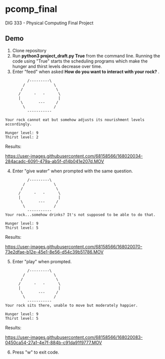 # pcomp_final
DIG 333 - Physical Computing Final Project

## Demo
1. Clone repository
2. Run <b>python3 project_draft.py True</b> from the command line. Running the code using "True" starts the scheduling programs which make the hunger and thirst levels decrease over time.
3. Enter "feed" when asked <b> How do you want to interact with your rock? </b>.

```
          /---------\ 
        /             \ 
       /               \ 
      /      -   -      \ 
      |                 |
       \       ---     / 
        \             /
          ----------- 

Your rock cannot eat but somehow adjusts its nourishment levels accordingly.

Hunger level: 9
Thirst level: 2
```


Results:


https://user-images.githubusercontent.com/68158566/168020034-284acadc-6091-479a-ab5f-d14b041e207d.MOV



4. Enter "give water" when prompted with the same question.

```
          /---------\ 
        /             \ 
       /               \ 
      /      -   -      \ 
      |                 |
       \       ---     / 
        \             /
          ----------- 
Your rock...somehow drinks? It's not supposed to be able to do that.

Hunger level: 9
Thirst level: 5
```
Results:


https://user-images.githubusercontent.com/68158566/168020070-73e2dfae-b12e-45e1-8e56-d54c39b51786.MOV


5. Enter "play" when prompted.

```
          /---------\ 
        /             \ 
       /               \ 
      /      -   -      \ 
      |                 |
       \       ---     / 
        \             /
          ----------- 
Your rock sits there, unable to move but moderately happier.

Hunger level: 9
Thirst level: 5
```
Results:

https://user-images.githubusercontent.com/68158566/168020083-0450ca54-27a1-4e7f-884b-c91da91f9777.MOV

6. Press "w" to exit code.
